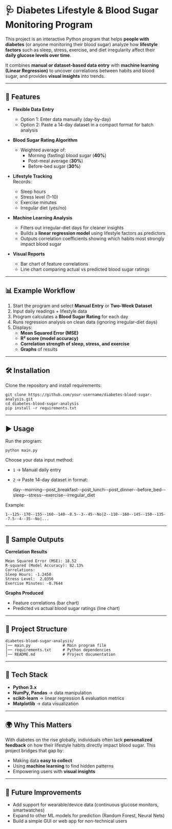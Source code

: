 # 🩺 Diabetes Lifestyle & Blood Sugar Monitoring Program

This project is an interactive Python program that helps **people with diabetes** (or anyone monitoring their blood sugar) analyze how **lifestyle factors** such as sleep, stress, exercise, and diet irregularity affect their **daily glucose levels over time**.  

It combines **manual or dataset-based data entry** with **machine learning (Linear Regression)** to uncover correlations between habits and blood sugar, and provides **visual insights** into trends.

---

## 🚀 Features
- **Flexible Data Entry**  
  - Option 1: Enter data manually (day-by-day)  
  - Option 2: Paste a 14-day dataset in a compact format for batch analysis  

- **Blood Sugar Rating Algorithm**  
  - Weighted average of:
    - Morning (fasting) blood sugar (**40%**)  
    - Post-meal average (**30%**)  
    - Before-bed sugar (**30%**)  

- **Lifestyle Tracking**  
  Records:
  - Sleep hours  
  - Stress level (1–10)  
  - Exercise minutes  
  - Irregular diet (yes/no)  

- **Machine Learning Analysis**  
  - Filters out irregular-diet days for cleaner insights  
  - Builds a **linear regression model** using lifestyle factors as predictors  
  - Outputs correlation coefficients showing which habits most strongly impact blood sugar  

- **Visual Reports**  
  - Bar chart of feature correlations  
  - Line chart comparing actual vs predicted blood sugar ratings  

---

## 📊 Example Workflow
1. Start the program and select **Manual Entry** or **Two-Week Dataset**  
2. Input daily readings + lifestyle data  
3. Program calculates a **Blood Sugar Rating** for each day  
4. Runs regression analysis on clean data (ignoring irregular-diet days)  
5. Displays:
   - **Mean Squared Error (MSE)**  
   - **R² score (model accuracy)**  
   - **Correlation strength of sleep, stress, and exercise**  
   - **Graphs** of results  

---

## 🛠 Installation
Clone the repository and install requirements:

    git clone https://github.com/your-username/diabetes-blood-sugar-analysis.git
    cd diabetes-blood-sugar-analysis
    pip install -r requirements.txt

---

## ▶️ Usage
Run the program:

    python main.py

Choose your data input method:  
- `1` → Manual daily entry  
- `2` → Paste 14-day dataset in format:  

    day--morning--post_breakfast--post_lunch--post_dinner--before_bed--sleep--stress--exercise--irregular_diet

Example:

    1--125--170--155--160--140--8.5--3--45--No|2--110--160--145--150--135--7.5--4--35--No|...

---

## 📸 Sample Outputs

**Correlation Results**  

    Mean Squared Error (MSE): 18.52
    R-squared (Model Accuracy): 82.13%
    Correlations:
    Sleep Hours: -1.2450
    Stress Level:  2.0356
    Exercise Minutes: -0.7644

**Graphs Produced**  
- Feature correlations (bar chart)  
- Predicted vs actual blood sugar ratings (line chart)  

---

## 📂 Project Structure

    diabetes-blood-sugar-analysis/
    │── main.py              # Main program file
    │── requirements.txt     # Python dependencies
    │── README.md            # Project documentation

---

## 📖 Tech Stack
- **Python 3.x**  
- **NumPy, Pandas** → data manipulation  
- **scikit-learn** → linear regression & evaluation metrics  
- **Matplotlib** → data visualization  

---

## 🌍 Why This Matters
With diabetes on the rise globally, individuals often lack **personalized feedback** on how their lifestyle habits directly impact blood sugar. This project bridges that gap by:  
- Making data **easy to collect**  
- Using **machine learning** to find hidden patterns  
- Empowering users with **visual insights**  

---

## 🙌 Future Improvements
- Add support for wearable/device data (continuous glucose monitors, smartwatches)  
- Expand to other ML models for prediction (Random Forest, Neural Nets)  
- Build a simple GUI or web app for non-technical users  
